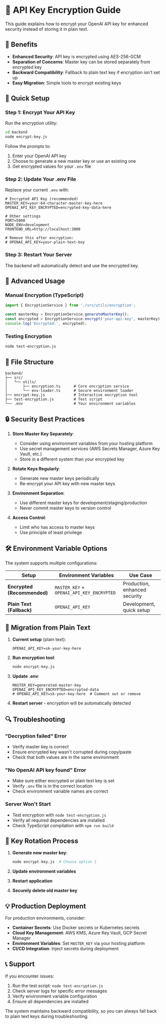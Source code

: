 # 🔐 API Key Encryption Guide

This guide explains how to encrypt your OpenAI API key for enhanced security instead of storing it in plain text.

## 🎯 Benefits

- **Enhanced Security**: API key is encrypted using AES-256-GCM
- **Separation of Concerns**: Master key can be stored separately from encrypted key
- **Backward Compatibility**: Fallback to plain text key if encryption isn't set up
- **Easy Migration**: Simple tools to encrypt existing keys

## 🚀 Quick Setup

### Step 1: Encrypt Your API Key

Run the encryption utility:

```bash
cd backend
node encrypt-key.js
```

Follow the prompts to:

1. Enter your OpenAI API key
2. Choose to generate a new master key or use an existing one
3. Get encrypted values for your `.env` file

### Step 2: Update Your .env File

Replace your current `.env` with:

```env
# Encrypted API Key (recommended)
MASTER_KEY=your-64-character-master-key-here
OPENAI_API_KEY_ENCRYPTED=encrypted-key-data-here

# Other settings
PORT=5000
NODE_ENV=development
FRONTEND_URL=http://localhost:3000

# Remove this after encryption:
# OPENAI_API_KEY=your-plain-text-key
```

### Step 3: Restart Your Server

The backend will automatically detect and use the encrypted key.

## 🔧 Advanced Usage

### Manual Encryption (TypeScript)

```typescript
import { EncryptionService } from './src/utils/encryption';

const masterKey = EncryptionService.generateMasterKey();
const encrypted = EncryptionService.encrypt('your-api-key', masterKey);
console.log('Encrypted:', encrypted);
```

### Testing Encryption

```bash
node test-encryption.js
```

## 📁 File Structure

```
backend/
├── src/
│   └── utils/
│       ├── encryption.ts      # Core encryption service
│       └── env-loader.ts      # Secure environment loader
├── encrypt-key.js             # Interactive encryption tool
├── test-encryption.js         # Test script
└── .env                       # Your environment variables
```

## 🔒 Security Best Practices

1. **Store Master Key Separately**:
   - Consider using environment variables from your hosting platform
   - Use secret management services (AWS Secrets Manager, Azure Key Vault, etc.)
   - Store in a different system than your encrypted key

2. **Rotate Keys Regularly**:
   - Generate new master keys periodically
   - Re-encrypt your API key with new master keys

3. **Environment Separation**:
   - Use different master keys for development/staging/production
   - Never commit master keys to version control

4. **Access Control**:
   - Limit who has access to master keys
   - Use principle of least privilege

## 🛠️ Environment Variable Options

The system supports multiple configurations:

| Setup                       | Environment Variables                     | Use Case                      |
| --------------------------- | ----------------------------------------- | ----------------------------- |
| **Encrypted (Recommended)** | `MASTER_KEY` + `OPENAI_API_KEY_ENCRYPTED` | Production, enhanced security |
| **Plain Text (Fallback)**   | `OPENAI_API_KEY`                          | Development, quick setup      |

## 🚨 Migration from Plain Text

1. **Current setup** (plain text):

   ```env
   OPENAI_API_KEY=sk-your-key-here
   ```

2. **Run encryption tool**:

   ```bash
   node encrypt-key.js
   ```

3. **Update .env**:

   ```env
   MASTER_KEY=generated-master-key
   OPENAI_API_KEY_ENCRYPTED=encrypted-data
   # OPENAI_API_KEY=sk-your-key-here  # Comment out or remove
   ```

4. **Restart server** - encryption will be automatically detected

## 🔍 Troubleshooting

### "Decryption failed" Error

- Verify master key is correct
- Ensure encrypted key wasn't corrupted during copy/paste
- Check that both values are in the same environment

### "No OpenAI API key found" Error

- Make sure either encrypted or plain text key is set
- Verify `.env` file is in the correct location
- Check environment variable names are correct

### Server Won't Start

- Test encryption with `node test-encryption.js`
- Verify all required dependencies are installed
- Check TypeScript compilation with `npm run build`

## 🔄 Key Rotation Process

1. **Generate new master key**:

   ```bash
   node encrypt-key.js  # Choose option 1
   ```

2. **Update environment variables**
3. **Restart application**
4. **Securely delete old master key**

## 💡 Production Deployment

For production environments, consider:

- **Container Secrets**: Use Docker secrets or Kubernetes secrets
- **Cloud Key Management**: AWS KMS, Azure Key Vault, GCP Secret Manager
- **Environment Variables**: Set `MASTER_KEY` via your hosting platform
- **CI/CD Integration**: Inject secrets during deployment

## 📞 Support

If you encounter issues:

1. Run the test script: `node test-encryption.js`
2. Check server logs for specific error messages
3. Verify environment variable configuration
4. Ensure all dependencies are installed

The system maintains backward compatibility, so you can always fall back to plain text keys during troubleshooting.
